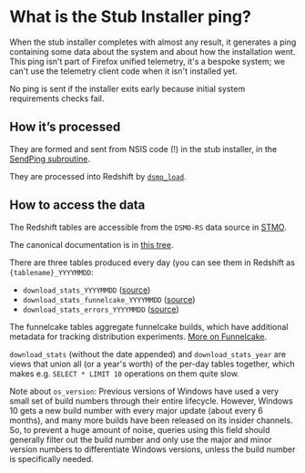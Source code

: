 # What is the Stub Installer ping?

When the stub installer completes with almost any result, it generates a ping containing some data about the system and about how the installation went. This ping isn't part of Firefox unified telemetry, it's a bespoke system; we can't use the telemetry client code when it isn't installed yet.

No ping is sent if the installer exits early because initial system requirements checks fail.

## How it’s processed

They are formed and sent from NSIS code (!) in the stub installer, in the [SendPing subroutine](https://searchfox.org/mozilla-central/source/browser/installer/windows/nsis/stub.nsi). 

They are processed into Redshift by [`dsmo_load`](https://github.com/whd/dsmo_load).

## How to access the data

The Redshift tables are accessible from the `DSMO-RS` data source in [STMO](https://sql.telemetry.mozilla.org/). 

The canonical documentation is in [this tree](https://searchfox.org/mozilla-central/source/browser/installer/windows/docs/StubPing.rst).

There are three tables produced every day (you can see them in Redshift as `{tablename}_YYYYMMDD`:

* `download_stats_YYYYMMDD` ([source](https://github.com/whd/dsmo_load/blob/master/hindsight/hs_run/output/dsmo_redshift.lua))
* `download_stats_funnelcake_YYYYMMDD` ([source](https://github.com/whd/dsmo_load/blob/master/hindsight/hs_run/output/dsmo_funnelcake_redshift.lua))
* `download_stats_errors_YYYYMMDD` ([source](https://github.com/whd/dsmo_load/blob/master/hindsight/hs_run/output/dsmo_errors_redshift.lua))

The funnelcake tables aggregate funnelcake builds, which have additional metadata for tracking distribution experiments. [More on Funnelcake](https://wiki.mozilla.org/Funnelcake).

`download_stats` (without the date appended) and `download_stats_year` are views that union all (or a year's worth) of the per-day tables together, which makes e.g. `SELECT * LIMIT 10` operations on them quite slow.

Note about `os_version`: Previous versions of Windows have used a very small set of build numbers through their entire lifecycle. However, Windows 10 gets a new build number with every major update (about every 6 months), and many more builds have been released on its insider channels. So, to prevent a huge amount of noise, queries using this field should generally filter out the build number and only use the major and minor version numbers to differentiate Windows versions, unless the build number is specifically needed.
